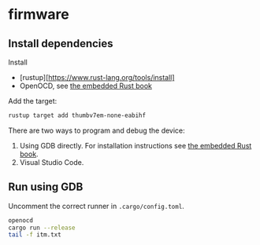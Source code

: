 # firmware

## Install dependencies

Install
- [rustup][https://www.rust-lang.org/tools/install]
- OpenOCD, see [the embedded Rust book][embedded Rust book]

Add the target:

``` sh
rustup target add thumbv7em-none-eabihf
```

There are two ways to program and debug the device:
1. Using GDB directly. For installation instructions see [the embedded Rust book][embedded Rust book].
2. Visual Studio Code.

## Run using GDB

Uncomment the correct runner in `.cargo/config.toml`.

``` sh
openocd
cargo run --release
tail -f itm.txt
```

[embedded Rust book]: https://rust-embedded.github.io/book
